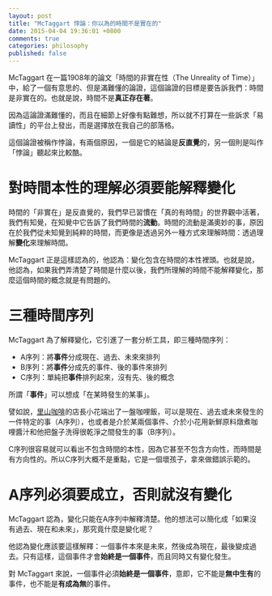 ```yaml
---
layout: post
title: "McTaggart 悖論：你以為的時間不是實在的"
date: 2015-04-04 19:36:01 +0800
comments: true
categories: philosophy 
published: false
---
```


McTaggart 在一篇1908年的論文「時間的非實在性（The Unreality of Time）」中，給了一個有意思的、但是滿難懂的論證，這個論證的目標是要告訴我們：時間是非實在的。也就是說，時間不是**真正存在著**。

因為這論證滿難懂的，而且在細節上好像有點難想，所以就不打算在一些訴求「易讀性」的平台上發出，而是選擇放在我自己的部落格。

這個論證被稱作悖論，有兩個原因，一個是它的結論是**反直覺**的，另一個則是叫作「悖論」聽起來比較酷。

<!--more-->

# 對時間本性的理解必須要能解釋變化

時間的「非實在」是反直覺的，我們早已習慣在「真的有時間」的世界觀中活著，我們有知覺，在知覺中它告訴了我們時間的**流動**。時間的流動是滿奧妙的事，原因在於我們從未知覺到純粹的時間，而更像是透過另外一種方式來理解時間：透過理解**變化**來理解時間。

McTaggart 正是這樣認為的，他認為：變化包含在時間的本性裡頭。也就是說，他認為，如果我們弄清楚了時間是什麼以後，我們所理解的時間不能解釋變化，那麼這個時間的概念就是有問題的。

# 三種時間序列

McTaggart 為了解釋變化，它引進了一套分析工具，即三種時間序列：

* A序列：將**事件**分成現在、過去、未來來排列
* B序列：將**事件**分成先的事件、後的事件來排列
* C序列：單純把**事件**排列起來，沒有先、後的概念

所謂「**事件**」可以想成「在某時發生的某事」。

譬如說，[里山咖啡](http://satoyamacafe.tw/)的店長小花端出了一盤咖哩飯，可以是現在、過去或未來發生的一件特定的事（A序列），也或者是介於某兩個事件、介於小花用新鮮原料燉煮咖哩醬汁和他把盤子洗得很乾淨之間發生的事（B序列）。

C序列很容易就可以看出不包含時間的本性，因為它甚至不包含方向性，而時間是有方向性的。所以C序列大概不是重點，它是一個壞孩子，拿來做錯誤示範的。

# A序列必須要成立，否則就沒有變化

McTaggart 認為，變化只能在A序列中解釋清楚。他的想法可以簡化成「如果沒有過去、現在和未來」，那究竟什麼是變化呢？

他認為變化應該要這樣解釋：一個事件本來是未來，然後成為現在，最後變成過去。只有這樣，這個事件才會**始終是一個事件**，而且同時又有變化發生。

對 McTaggart 來說，一個事件必須**始終是一個事件**，意即，它不能是**無中生有**的事件，也不能是**有成為無**的事件。


